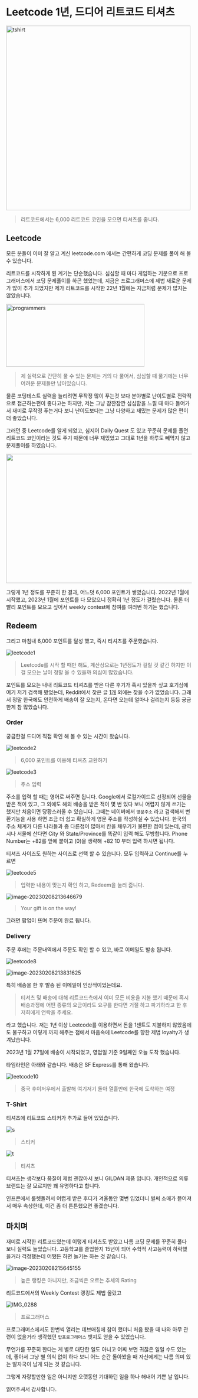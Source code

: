# Leetcode 1년, 드디어 리트코드 티셔츠

<img src="https://raw.githubusercontent.com/Shane-Park/mdblog/main/devlife/ps/leetcode.assets/leetcode2.png" width=500 height=500 alt=tshirt>

> 리트코드에서는 6,000 리트코드 코인을 모으면 티셔츠를 줍니다.

## Leetcode

모든 분들이 이미 잘 알고 계신 leetcode.com 에서는 간편하게 코딩 문제를 풀이 해 볼 수 있습니다. 

리트코드를 시작하게 된 계기는 단순했습니다. 심심할 때 마다 게임하는 기분으로 프로그래머스에서 코딩 문제풀이를 하곤 했었는데, 지금은 프로그래머스에 제법 새로운 문제가 많이 추가 되었지만 제가 리트코드를 시작한 22년 1월에는 지금처럼 문제가 많지는 않았습니다.

<img src="https://raw.githubusercontent.com/Shane-Park/mdblog/main/devlife/ps/leetcode.assets/image-20230208211550515.png" width=375 height=170 alt=programmers>

> 제 실력으로 간단히 풀 수 있는 문제는 거의 다 풀어서, 심심할 때 풀기에는 너무 어려운 문제들만 남아있습니다.

물론 코딩테스트 실력을 늘리려면 무작정 많이 푸는것 보다 분야별로 난이도별로 전략적으로 접근하는편이 좋다고는 하지만, 저는 그냥 잠깐잠깐 심심함을 느낄 때 마다 들어가서 재미로 무작정 푸는거다 보니 난이도보다는 그냥 다양하고 재밌는 문제가 많은 편이 더 좋았습니다.

그러던 중 Leetcode를 알게 되었고, 심지어 Daily Quest 도 있고 꾸준히 문제를 풀면 리트코드 코인이라는 것도 주기 때문에 너무 재밌었고 그대로 1년을 하루도 빼먹지 않고 문제풀이를 하였습니다.

<img src="https://raw.githubusercontent.com/Shane-Park/mdblog/main/devlife/ps/leetcode.assets/image-20230208212124656.png" width=750 height=350>

그렇게 1년 정도를 꾸준히 한 결과, 어느덧 6,000 포인트가 쌓였습니다. 2022년 1월에 시작했고, 2023년 1월에 포인트를 다 모았으니 정확히 1년 정도가 걸렸습니다. 물론 더 빨리 포인트를 모으고 싶어서 weekly contest에 참여를 여러번 하기는 했습니다.

## Redeem

그리고 마침내 6,000 포인트를 달성 했고, 즉시 티셔츠를 주문했습니다.

![leetcode1](https://raw.githubusercontent.com/Shane-Park/mdblog/main/devlife/ps/leetcode.assets/leetcode1.png)

> Leetcode를 시작 할 때만 해도, 계산상으로는 1년정도가 걸릴 것 같긴 하지만 이걸 모으는 날이 정말 올 수 있을까 의심이 많았습니다.

포인트를 모으는 내내 리트코드 티셔츠를 받은 다른 후기가 혹시 있을까 싶고 호기심에 여기 저기 검색해 봤었는데, Reddit에서 찾은 글 [1개](https://www.reddit.com/r/leetcode/comments/wdb28k/finally/) 외에는 찾을 수가 없었습니다. 그래서 정말 한국에도 안전하게 배송이 잘 오는지, 온다면 오는데 얼마나 걸리는지 등등 궁금한게 참 많았습니다.

### Order

궁금한걸 드디어 직접 확인 해 볼 수 있는 시간이 왔습니다.

![leetcode2](https://raw.githubusercontent.com/Shane-Park/mdblog/main/devlife/ps/leetcode.assets/leetcode2.png)

> 6,000 포인트를 이용해 티셔츠 교환하기

![leetcode3](https://raw.githubusercontent.com/Shane-Park/mdblog/main/devlife/ps/leetcode.assets/leetcode3.png)

> 주소 입력

주소를 입력 할 때는 영어로 써주면 됩니다. Google에서 로컬가이드로 선정되어 선물을 받은 적이 있고, 그 외에도 해외 배송을 받은 적이 몇 번 있다 보니 어렵지 않게 쓰기는 했지만 처음이면 당황스러울 수 있습니다. 그때는 네이버에서 `영문주소` 라고 검색해서 변환기능을 사용 하면 조금 더 쉽고 확실하게 영문 주소를 작성하실 수 있습니다. 한국의 주소 체계가 다른 나라들과 좀 다른점이 많아서 칸을 채우기가 불편한 점이 있는데, 광역시나 서울에 산다면 City 와 State/Province를 똑같이 입력 해도 무방합니다. Phone Number는 +82를 앞에 붙이고 (0)을 생략해 +82 10 부터 입력 하시면 됩니다.

티셔츠 사이즈도 원하는 사이즈로 선택 할 수 있습니다. 모두 입력하고 Continue를 누르면

![leetcode5](https://raw.githubusercontent.com/Shane-Park/mdblog/main/devlife/ps/leetcode.assets/leetcode5.png)

> 입력한 내용이 맞는지 확인 하고, Redeem을 눌러 줍니다.

![image-20230208213646679](https://raw.githubusercontent.com/Shane-Park/mdblog/main/devlife/ps/leetcode.assets/image-20230208213646679.png)

> Your gift is on the way!

그러면 팝업이 뜨며 주문이 완료 됩니다.

### Delivery

주문 후에는 주문내역에서 주문도 확인 할 수 있고, 바로 이메일도 발송 됩니다.

![leetcode8](https://raw.githubusercontent.com/Shane-Park/mdblog/main/devlife/ps/leetcode.assets/leetcode8.png)

![image-20230208213831625](https://raw.githubusercontent.com/Shane-Park/mdblog/main/devlife/ps/leetcode.assets/image-20230208213831625.png)

특히 배송을 한 후 발송 된 이메일이 인상적이었는데요.

>  티셔츠 및 배송에 대해 리트코드측에서 이미 모든 비용을 지불 했기 때문에 혹시 배송과정에 어떤 종류의 요금이라도 요구를 한다면 거절 하고 파기하라고 한 후 저희에게 연락을 주세요.

라고 했습니다. 저는 1년 이상 Leetcode를 이용하면서 돈을 1센트도 지불하지 않았음에도 불구하고 이렇게 까지 해주는 점에서 마음속에 Leetcode를 향한 제법 loyalty가 생겨났습니다.

2023년 1월 27일에 배송이 시작되었고, 영업일 기준 9일째인 오늘 도착 했습니다.

타임라인은 아래와 같습니다. 배송은 SF Express를 통해 왔습니다.

![leetcode10](https://raw.githubusercontent.com/Shane-Park/mdblog/main/devlife/ps/leetcode.assets/leetcode10.png)

> 중국 후이저우에서 출발해 여기저기 돌아 열흘만에 한국에 도착하는 여정

### T-Shirt

티셔츠에 리트코드 스티커가 추가로 들어 있었습니다.

![s](https://raw.githubusercontent.com/Shane-Park/mdblog/main/devlife/ps/leetcode.assets/s.jpeg)

> 스티커

![t](https://raw.githubusercontent.com/Shane-Park/mdblog/main/devlife/ps/leetcode.assets/t.jpeg)

> 티셔츠

티셔츠는 생각보다 품질이 제법 괜찮아서 보니 GILDAN 제품 입니다. 개인적으로 의류 브랜드는 잘 모르지만 꽤 유명하다고 합니다. 

인프콘에서 룰렛돌려서 어렵게 받은 후디가 겨울동안 몇번 입었더니 벌써 소매가 뜯어져서 매우 속상한데, 이건 좀 더 튼튼했으면 좋겠습니다.

## 마치며

재미로 시작한 리트코드였는데 이렇게 티셔츠도 받았고 나름 코딩 문제를 꾸준히 풀다 보니 실력도 늘었습니다. 고등학교를 졸업한지 15년이 되어 수학적 사고능력이 하락했을거라 걱정했는데 어쨌든 하면 늘기는 하는 것 같습니다.

![image-20230208215645155](https://raw.githubusercontent.com/Shane-Park/mdblog/main/devlife/ps/leetcode.assets/image-20230208215645155.png)

> 높은 랭킹은 아니지만, 조금씩은 오르는 추세의 Rating

리트코드에서의 Weekly Contest 랭킹도 제법 올랐고

![IMG_0288](https://raw.githubusercontent.com/Shane-Park/mdblog/main/devlife/ps/leetcode.assets/IMG_0288.PNG)

> 프로그래머스

프로그래머스에서도 한번씩 열리는 데브매칭에 참여 했더니 처음 봤을 때 나와 아무 관련이 없을거라 생각했던  `탑프로그래머스` 뱃지도 얻을 수 있었습니다.

무언가를 꾸준히 한다는 게 별로 대단한 일도 아니고 어찌 보면 귀찮은 일일 수도 있는데, 좋아서 그냥 별 의식 없이 하다 보니 어느 순간 돌아봤을 때 자신에게는 나름 의미 있는 발자국이 남게 되는 것 같습니다.

그렇게 자랑할만한 일은 아니지만 오랫동안 기대하던 일을 하나 해내어 기쁜 날 입니다. 

읽어주셔서 감사합니다. 